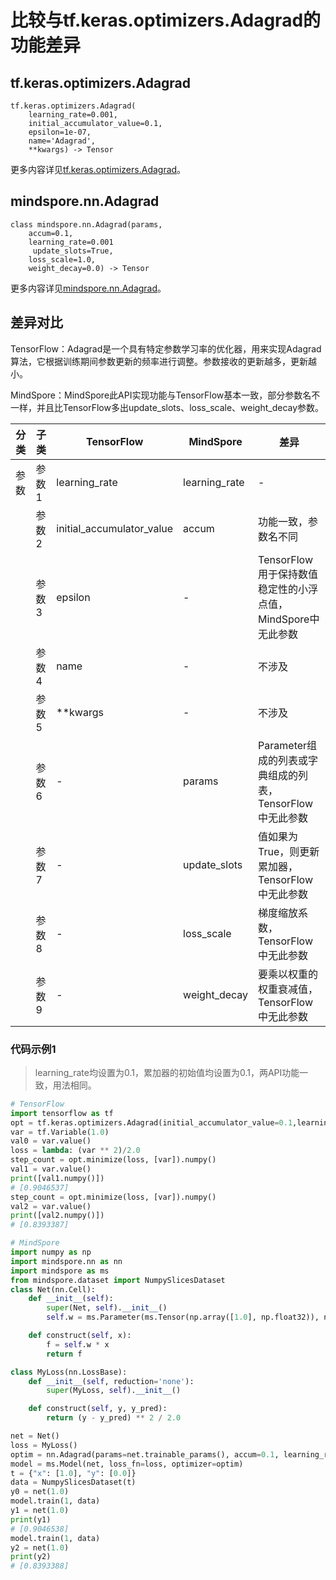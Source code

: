 # 比较与tf.keras.optimizers.Adagrad的功能差异

## tf.keras.optimizers.Adagrad

```text
tf.keras.optimizers.Adagrad(
    learning_rate=0.001,
    initial_accumulator_value=0.1,
    epsilon=1e-07,
    name='Adagrad',
    **kwargs) -> Tensor
```

更多内容详见[tf.keras.optimizers.Adagrad](https://www.tensorflow.org/versions/r2.6/api_docs/python/tf/keras/optimizers/Adagrad)。

## mindspore.nn.Adagrad

```text
class mindspore.nn.Adagrad(params,
    accum=0.1,
    learning_rate=0.001
     update_slots=True,
    loss_scale=1.0,
    weight_decay=0.0) -> Tensor
```

更多内容详见[mindspore.nn.Adagrad](https://www.mindspore.cn/docs/zh-CN/master/api_python/nn/mindspore.nn.Adagrad.html)。

## 差异对比

TensorFlow：Adagrad是一个具有特定参数学习率的优化器，用来实现Adagrad算法，它根据训练期间参数更新的频率进行调整。参数接收的更新越多，更新越小。

MindSpore：MindSpore此API实现功能与TensorFlow基本一致，部分参数名不一样，并且比TensorFlow多出update_slots、loss_scale、weight_decay参数。

| 分类 | 子类  | TensorFlow                | MindSpore     | 差异                                                        |
| ---- | ----- | ------------------------- | ------------- | ----------------------------------------------------------- |
| 参数 | 参数1 | learning_rate             | learning_rate | -                                        |
|      | 参数2 | initial_accumulator_value | accum         | 功能一致，参数名不同                                        |
|      | 参数3 | epsilon                   | -             | TensorFlow用于保持数值稳定性的小浮点值，MindSpore中无此参数 |
|      | 参数4 | name                   | -             | 不涉及 |
|      | 参数5 |  **kwargs                   | -             | 不涉及 |
|      | 参数6 | -                         | params        | Parameter组成的列表或字典组成的列表，TensorFlow中无此参数  |
|      | 参数7 | -                         | update_slots  | 值如果为True，则更新累加器，TensorFlow中无此参数           |
|      | 参数8 | -                         | loss_scale    | 梯度缩放系数，TensorFlow中无此参数                          |
|      | 参数9 | -                         | weight_decay  | 要乘以权重的权重衰减值，TensorFlow中无此参数                |

### 代码示例1

> learning_rate均设置为0.1，累加器的初始值均设置为0.1，两API功能一致，用法相同。

```python
# TensorFlow
import tensorflow as tf
opt = tf.keras.optimizers.Adagrad(initial_accumulator_value=0.1,learning_rate=0.1)
var = tf.Variable(1.0)
val0 = var.value()
loss = lambda: (var ** 2)/2.0
step_count = opt.minimize(loss, [var]).numpy()
val1 = var.value()
print([val1.numpy()])
# [0.9046537]
step_count = opt.minimize(loss, [var]).numpy()
val2 = var.value()
print([val2.numpy()])
# [0.8393387]

# MindSpore
import numpy as np
import mindspore.nn as nn
import mindspore as ms
from mindspore.dataset import NumpySlicesDataset
class Net(nn.Cell):
    def __init__(self):
        super(Net, self).__init__()
        self.w = ms.Parameter(ms.Tensor(np.array([1.0], np.float32)), name='w')

    def construct(self, x):
        f = self.w * x
        return f

class MyLoss(nn.LossBase):
    def __init__(self, reduction='none'):
        super(MyLoss, self).__init__()

    def construct(self, y, y_pred):
        return (y - y_pred) ** 2 / 2.0

net = Net()
loss = MyLoss()
optim = nn.Adagrad(params=net.trainable_params(), accum=0.1, learning_rate=0.1)
model = ms.Model(net, loss_fn=loss, optimizer=optim)
t = {"x": [1.0], "y": [0.0]}
data = NumpySlicesDataset(t)
y0 = net(1.0)
model.train(1, data)
y1 = net(1.0)
print(y1)
# [0.9046538]
model.train(1, data)
y2 = net(1.0)
print(y2)
# [0.8393388]
```
